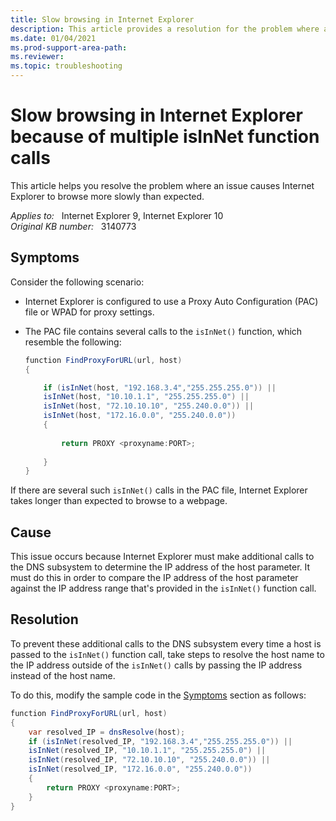```yaml
---
title: Slow browsing in Internet Explorer
description: This article provides a resolution for the problem where an issue causes Internet Explorer to browse more slowly than expected.
ms.date: 01/04/2021
ms.prod-support-area-path: 
ms.reviewer: 
ms.topic: troubleshooting
---
```

# Slow browsing in Internet Explorer because of multiple isInNet function calls

This article helps you resolve the problem where an issue causes Internet Explorer to browse more slowly than expected.

_Applies to:_ &nbsp; Internet Explorer 9, Internet Explorer 10  
_Original KB number:_ &nbsp; 3140773

## Symptoms

Consider the following scenario:

- Internet Explorer is configured to use a Proxy Auto Configuration (PAC) file or WPAD for proxy settings.
- The PAC file contains several calls to the `isInNet()` function, which resemble the following:

    ```csharp
    function FindProxyForURL(url, host)
    {
    
        if (isInNet(host, "192.168.3.4","255.255.255.0")) ||
        isInNet(host, "10.10.1.1", "255.255.255.0") ||
        isInNet(host, "72.10.10.10", "255.240.0.0")) ||
        isInNet(host, "172.16.0.0", "255.240.0.0"))
        {
        
            return PROXY <proxyname:PORT>;
        
        }
    }
    ```

If there are several such `isInNet()` calls in the PAC file, Internet Explorer takes longer than expected to browse to a webpage.

## Cause

This issue occurs because Internet Explorer must make additional calls to the DNS subsystem to determine the IP address of the host parameter. It must do this in order to compare the IP address of the host parameter against the IP address range that's provided in the `isInNet()` function call.

## Resolution

To prevent these additional calls to the DNS subsystem every time a host is passed to the `isInNet()` function call, take steps to resolve the host name to the IP address outside of the `isInNet()` calls by passing the IP address instead of the host name.

To do this, modify the sample code in the [Symptoms](#symptoms) section as follows:

```csharp
function FindProxyForURL(url, host)
{
    var resolved_IP = dnsResolve(host);
    if (isInNet(resolved_IP, "192.168.3.4","255.255.255.0")) ||
    isInNet(resolved_IP, "10.10.1.1", "255.255.255.0") ||
    isInNet(resolved_IP, "72.10.10.10", "255.240.0.0")) ||
    isInNet(resolved_IP, "172.16.0.0", "255.240.0.0"))
    {
        return PROXY <proxyname:PORT>;
    }
}
```
